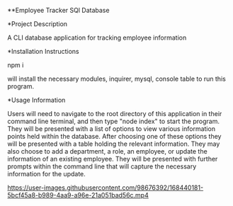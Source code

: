 **Employee Tracker SQl Database

*Project Description

A CLI database application for tracking employee information

*Installation Instructions

npm i

will install the necessary modules, inquirer, mysql, console table to run this program.

*Usage Information

Users will need to navigate to the root directory of this application in their command line terminal, and then type "node index" to start the program. They will be presented with a list of options to view various information points held within the database. After choosing one of these options they will be presented with a table holding the relevant information. They may also choose to add a department, a role, an employee, or update the information of an existing employee. They will be presented with further prompts within the command line that will capture the necessary information for the update.

https://user-images.githubusercontent.com/98676392/168440181-5bcf45a8-b989-4aa9-a96e-21a051bad56c.mp4
